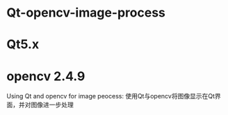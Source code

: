 # Qt-opencv-image-process
# Qt5.x
# opencv 2.4.9
Using Qt and opencv for image peocess: 使用Qt与opencv将图像显示在Qt界面，并对图像进一步处理
